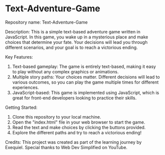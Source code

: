 # Text-Adventure-Game

Repository name: Text-Adventure-Game

Description: 
This is a simple text-based adventure game written in JavaScript. In this game, you wake up in a mysterious place and make choices that determine your fate. Your decisions will lead you through different scenarios, and your goal is to reach a victorious ending.

Key Features:
1) Text-based gameplay: The game is entirely text-based, making it easy to play without any complex graphics or animations.
2) Multiple story paths: Your choices matter. Different decisions will lead to various outcomes, so you can play the game multiple times for different experiences.
3) JavaScript-based: This game is implemented using JavaScript, which is great for front-end developers looking to practice their skills.

Getting Started:
1) Clone this repository to your local machine.
2) Open the "index.html" file in your web browser to start the game.
3) Read the text and make choices by clicking the buttons provided.
4) Explore the different paths and try to reach a victorious ending!

Credits:
This project was created as part of the learning journey by Exequiel. Special thanks to Web Dev Simplified on YouTube.
